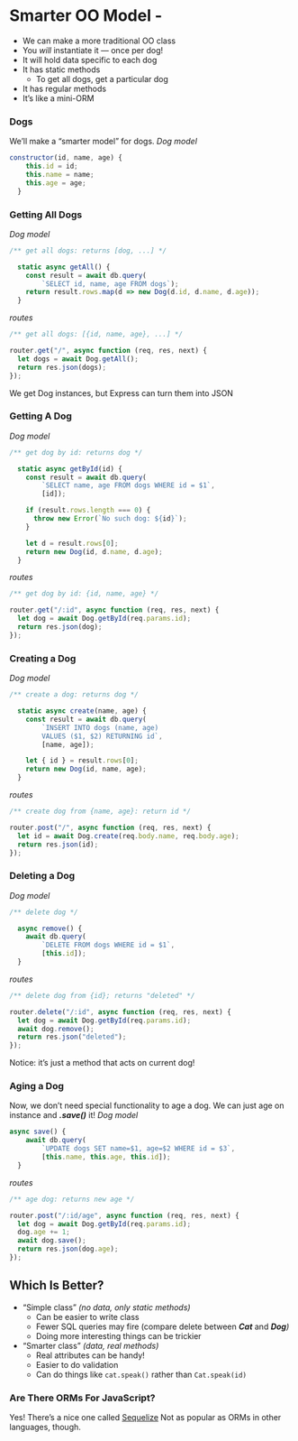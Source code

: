 # Smarter OO Model -

- We can make a more traditional OO class
- You *will* instantiate it — once per dog!
- It will hold data specific to each dog
- It has static methods
    - To get all dogs, get a particular dog
- It has regular methods
- It’s like a mini-ORM

### Dogs
We’ll make a “smarter model” for dogs.
_Dog model_
```js
constructor(id, name, age) {
    this.id = id;
    this.name = name;
    this.age = age;
  }
```

### Getting All Dogs
_Dog model_
```js
/** get all dogs: returns [dog, ...] */

  static async getAll() {
    const result = await db.query(
        `SELECT id, name, age FROM dogs`);
    return result.rows.map(d => new Dog(d.id, d.name, d.age));
  }
```

_routes_
```js
/** get all dogs: [{id, name, age}, ...] */

router.get("/", async function (req, res, next) {
  let dogs = await Dog.getAll();
  return res.json(dogs);
});
```
We get Dog instances, but Express can turn them into JSON

### Getting A Dog
_Dog model_
```js
/** get dog by id: returns dog */

  static async getById(id) {
    const result = await db.query(
        `SELECT name, age FROM dogs WHERE id = $1`,
        [id]);

    if (result.rows.length === 0) {
      throw new Error(`No such dog: ${id}`);
    }

    let d = result.rows[0];
    return new Dog(id, d.name, d.age);
  }
```

_routes_
```js
/** get dog by id: {id, name, age} */

router.get("/:id", async function (req, res, next) {
  let dog = await Dog.getById(req.params.id);
  return res.json(dog);
});
```

### Creating a Dog
_Dog model_
```js
/** create a dog: returns dog */

  static async create(name, age) {
    const result = await db.query(
        `INSERT INTO dogs (name, age)
        VALUES ($1, $2) RETURNING id`,
        [name, age]);

    let { id } = result.rows[0];
    return new Dog(id, name, age);
  }
```

_routes_
```js
/** create dog from {name, age}: return id */

router.post("/", async function (req, res, next) {
  let id = await Dog.create(req.body.name, req.body.age);
  return res.json(id);
});
```

### Deleting a Dog
_Dog model_
```js
/** delete dog */

  async remove() {
    await db.query(
        `DELETE FROM dogs WHERE id = $1`,
        [this.id]);
  }
```

_routes_
```js
/** delete dog from {id}; returns "deleted" */

router.delete("/:id", async function (req, res, next) {
  let dog = await Dog.getById(req.params.id);
  await dog.remove();
  return res.json("deleted");
});
```
Notice: it’s just a method that acts on current dog!

### Aging a Dog
Now, we don’t need special functionality to age a dog.
We can just age on instance and ***.save()*** it!
_Dog model_
```js
async save() {
    await db.query(
        `UPDATE dogs SET name=$1, age=$2 WHERE id = $3`,
        [this.name, this.age, this.id]);
  }
```

_routes_
```js
/** age dog: returns new age */

router.post("/:id/age", async function (req, res, next) {
  let dog = await Dog.getById(req.params.id);
  dog.age += 1;
  await dog.save();
  return res.json(dog.age);
});
```

## Which Is Better?
- “Simple class” *(no data, only static methods)*
    - Can be easier to write class
    - Fewer SQL queries may fire (compare delete between ***Cat*** and ***Dog**)*
    - Doing more interesting things can be trickier
- “Smarter class” *(data, real methods)*
    - Real attributes can be handy!
    - Easier to do validation
    - Can do things like `cat.speak()` rather than `Cat.speak(id)`

### Are There ORMs For JavaScript?
Yes! There’s a nice one called [Sequelize](http://docs.sequelizejs.com/)
Not as popular as ORMs in other languages, though.
